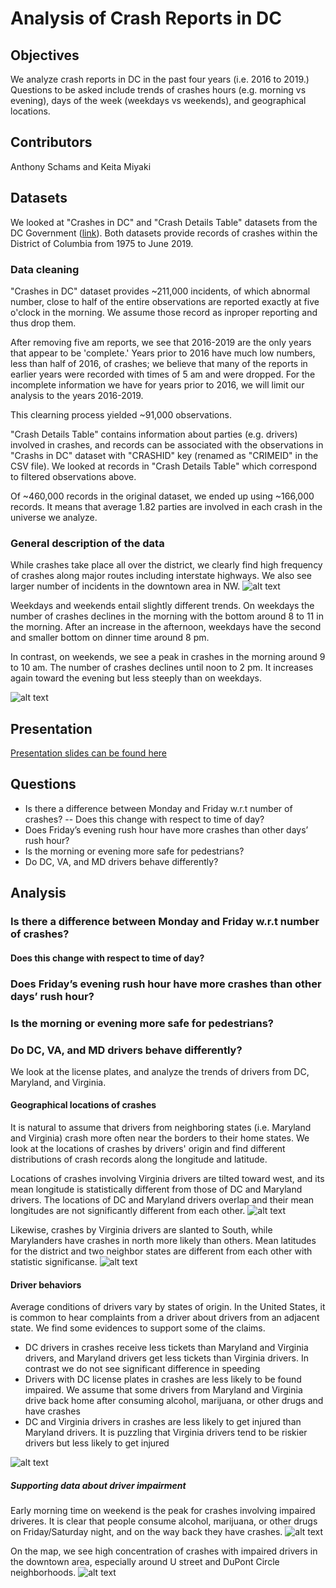 # Analysis of Crash Reports in DC

## Objectives
We analyze crash reports in DC in the past four years (i.e. 2016 to 2019.) Questions to be asked include trends of crashes  hours (e.g. morning vs evening), days of the week (weekdays vs weekends),  and geographical locations.

## Contributors
Anthony Schams and Keita Miyaki

## Datasets
We looked at "Crashes in DC" and "Crash Details Table" datasets from the DC Government ([link](https://opendata.dc.gov)). Both datasets provide records of crashes within the District of Columbia from 1975 to June 2019.

### Data cleaning
"Crashes in DC" dataset provides ~211,000 incidents, of which abnormal number, close to half of the entire observations are reported exactly at five o'clock in the morning. We assume those record as inproper reporting and thus drop them.

After removing five am reports, we see that 2016-2019 are the only years that appear to be 'complete.' Years prior to 2016 have much low numbers, less than half of 2016, of crashes; we believe that many of the reports in earlier years were recorded with times of 5 am and were dropped. For the incomplete information we have for years prior to 2016, we will limit our analysis to the years 2016-2019.

This clearning process yielded ~91,000 observations.

"Crash Details Table" contains information about parties (e.g. drivers) involved in crashes, and records can be associated with the observations in "Crashs in DC" dataset with "CRASHID" key (renamed as "CRIMEID" in the CSV file). We looked at records in "Crash Details Table" which correspond to filtered observations above.

Of ~460,000 records in the original dataset, we ended up using ~166,000 records. It means that average 1.82 parties are involved in each crash in the universe we analyze.

### General description of the data

While crashes take place all over the district, we clearly find high frequency of crashes along major routes including interstate highways. We also see larger number of incidents in the downtown area in NW.
![alt text](Images/crash_map.png "crash locations map")

Weekdays and weekends entail slightly different trends. On weekdays the number of crashes declines in the morning with the bottom around 8 to 11 in the morning. After an increase in the afternoon, weekdays have the second and smaller bottom on dinner time around 8 pm.

In contrast, on weekends, we see a peak in crashes in the morning around 9 to 10 am. The number of crashes declines until noon to 2 pm. It increases again toward the evening but less steeply than on weekdays.

![alt text](Images/crash_report_hour_day_of_week.png "crash reports by hour and day of the week")

## Presentation
[Presentation slides can be found here](https://docs.google.com/presentation/d/12JJX41uhhgftvM0FsBUGCVV4-NYXm8TlZeUbgdCAurc/edit?usp=sharing)

## Questions
- Is there a difference between Monday and Friday w.r.t number of crashes?
-- Does this change with respect to time of day? 
- Does Friday’s evening rush hour have more crashes than other days’ rush hour?
- Is the morning or evening more safe for pedestrians?
- Do DC, VA, and MD drivers behave differently? 

## Analysis

### Is there a difference between Monday and Friday w.r.t number of crashes?

#### Does this change with respect to time of day? 

### Does Friday’s evening rush hour have more crashes than other days’ rush hour?

### Is the morning or evening more safe for pedestrians?

### Do DC, VA, and MD drivers behave differently? 

We look at the license plates, and analyze the trends of drivers from DC, Maryland, and Virginia.

#### Geographical locations of crashes

It is natural to assume that drivers from neighboring states (i.e. Maryland and Virginia) crash more often near the borders to their home states. We look at the locations of crashes by drivers' origin and find different distributions of crash records along the longitude and latitude.

Locations of crashes involving Virginia drivers are tilted toward west, and its mean longitude is statistically different from those of DC and Maryland drivers. The locations of DC and Maryland drivers overlap and their mean longitudes are not significantly different from each other.
![alt text](Images/longitude_state.png "longitude of crashes by drivers origin")

Likewise, crashes by Virginia drivers are slanted to South, while Marylanders have crashes in north more likely than others. Mean latitudes for the district and two neighbor states are different from each other with statistic significanse.
![alt text](Images/latitude_state.png "latitude of crashes by drivers origin")

#### Driver behaviors

Average conditions of drivers vary by states of origin. In the United States, it is common to hear complaints from a driver about drivers from an adjacent state. We find some evidences to support some of the claims.

- DC drivers in crashes receive less tickets than Maryland and Virginia drivers, and Maryland drivers get less tickets than Virginia drivers. In contrast we do not see significant difference in speeding
- Drivers with DC license plates in crashes are less likely to be found impaired. We assume that some drivers from Maryland and Virginia drive back home after consuming alcohol, marijuana, or other drugs and have crashes
- DC and Virginia drivers in crashes are less likely to get injured than Maryland drivers. It is puzzling that Virginia drivers tend to be riskier drivers but less likely to get injured

![alt text](Images/driver_behavior_state.png "Drivers' Conditions in Crashes by Origin State")

##### Supporting data about driver impairment

Early morning time on weekend is the peak for crashes involving impaired driveres. It is clear that people consume alcohol, marijuana, or other drugs on Friday/Saturday night, and on the way back they have crashes.
![alt text](Images/impaired_hour "CImpaired in Crashes by Hours and Day of the Week")

On the map, we see high concentration of crashes with impaired drivers in the downtown area, especially around U street and DuPont Circle neighborhoods.
![alt text](Images/impaired_map.png "Crash Records with Drivers Impaired")

